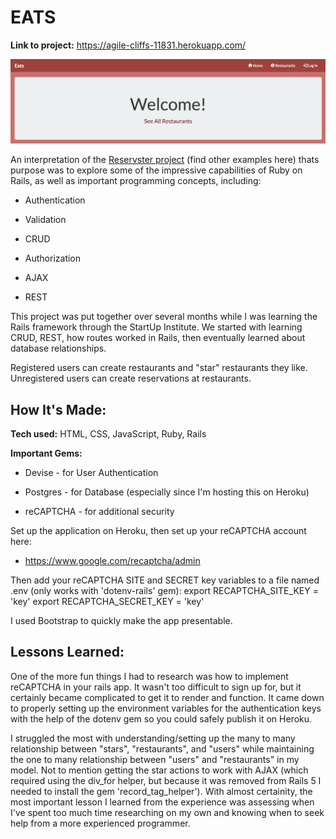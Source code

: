 # EATS
**Link to project:** https://agile-cliffs-11831.herokuapp.com/

![Eats Home Page](https://raw.githubusercontent.com/achower/eats/master/public/images/Home_Page.png)

An interpretation of the [Reservster project](https://github.com/search?utf8=%E2%9C%93&q=reservster&type=) (find other examples here) thats purpose was to explore some of the impressive capabilities of Ruby on Rails, as well as important programming concepts, including:

* Authentication

* Validation

* CRUD

* Authorization

* AJAX

* REST

This project was put together over several months while I was learning the Rails framework through the StartUp Institute. We started with learning CRUD, REST, how routes worked in Rails, then eventually learned about database relationships.

Registered users can create restaurants and "star" restaurants they like. Unregistered users can create reservations at restaurants.

## How It's Made:

**Tech used:** HTML, CSS, JavaScript, Ruby, Rails

**Important Gems:**

* Devise - for User Authentication

* Postgres - for Database (especially since I'm hosting this on Heroku)

* reCAPTCHA - for additional security

Set up the application on Heroku, then set up your reCAPTCHA account here:
* https://www.google.com/recaptcha/admin

Then add your reCAPTCHA SITE and SECRET key variables to a file named .env (only works with 'dotenv-rails' gem):
export RECAPTCHA_SITE_KEY  = 'key'
export RECAPTCHA_SECRET_KEY = 'key'

I used Bootstrap to quickly make the app presentable.

## Lessons Learned:

One of the more fun things I had to research was how to implement reCAPTCHA in your rails app. It wasn't too difficult to sign up for, but it certainly became complicated to get it to render and function. It came down to properly setting up the environment variables for the authentication keys with the help of the dotenv gem so you could safely publish it on Heroku.

I struggled the most with understanding/setting up the many to many relationship between "stars", "restaurants", and "users" while maintaining the one to many relationship between "users" and "restaurants" in my model. Not to mention getting the star actions to work with AJAX (which required using the div_for helper, but because it was removed from Rails 5 I needed to install the gem 'record_tag_helper'). With almost certainity, the most important lesson I learned from the experience was assessing when I've spent too much time researching on my own and knowing when to seek help from a more experienced programmer.

